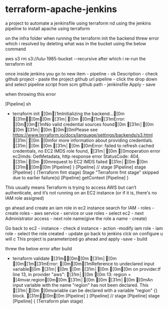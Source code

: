 # terraform-apache-jenkins
a project to automate a jenkinsfile using terraform nd using the jenkins pipeline to install apache using terraform

on the infra folder when running the terraform init the backend threw error which i resolved by deleting what was in the bucket using the below command

aws s3 rm s3://lulu-1985-bucket --recursive 
after which i re-run the terraform init

once inside jenkins you go to 
new item - pipeline - ok
Description - check github project - paste the project github url
pipeline - click the drop down and select pipeline script from scm
github path - jenkinsfile
Apply - save



when throwing this error

[Pipeline] sh
+ terraform init
[0m[1mInitializing the backend...[0m
[31m╷[0m[0m
[31m│[0m [0m[1m[31mError: [0m[0m[1mNo valid credential sources found[0m
[31m│[0m [0m
[31m│[0m [0m[0mPlease see https://www.terraform.io/docs/language/settings/backends/s3.html
[31m│[0m [0mfor more information about providing credentials.
[31m│[0m [0m
[31m│[0m [0mError: failed to refresh cached credentials, no EC2 IMDS role found,
[31m│[0m [0moperation error ec2imds: GetMetadata, http response error StatusCode: 404,
[31m│[0m [0mrequest to EC2 IMDS failed
[31m│[0m [0m
[31m╵[0m[0m
[Pipeline] }
[Pipeline] // stage
[Pipeline] stage
[Pipeline] { (Terraform fmt stage)
Stage "Terraform fmt stage" skipped due to earlier failure(s)
[Pipeline] getContext
[Pipeline] }

This usually means Terraform is trying to access AWS but can’t authenticate, and it’s not running on an EC2 instance (or if it is, there's no IAM role assigned)

go ahead and create an iam role in ec2 instance
search for IAM - roles - create roles - aws service - service or use roles - select ec2 - next
Administrator access - next
role name(give the role a name - create)

Go back to ec2 - instance - check d instance - action -modify iam role - iam role - select the role created - update
go back to jenkins clck on configure u will c 
This project is parameterized go ahead and apply -save - build 

threw the below error after build

+ terraform validate
[31m╷[0m[0m
[31m│[0m [0m[1m[31mError: [0m[0m[1mReference to undeclared input variable[0m
[31m│[0m [0m
[31m│[0m [0m[0m  on provider.tf line 13, in provider "aws":
[31m│[0m [0m  13:   region = [4mvar.region[0m[0m
[31m│[0m [0m
[31m│[0m [0mAn input variable with the name "region" has not been declared. This
[31m│[0m [0mvariable can be declared with a variable "region" {} block.
[31m╵[0m[0m
[Pipeline] }
[Pipeline] // stage
[Pipeline] stage
[Pipeline] { (Terraform plan stage)